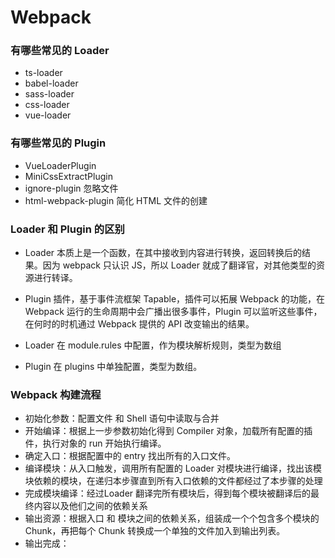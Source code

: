 # Webpack

### 有哪些常见的 Loader

- ts-loader
- babel-loader
- sass-loader
- css-loader
- vue-loader

### 有哪些常见的 Plugin

- VueLoaderPlugin
- MiniCssExtractPlugin
- ignore-plugin 忽略文件
- html-webpack-plugin 简化 HTML 文件的创建

### Loader 和 Plugin 的区别

- Loader 本质上是一个函数，在其中接收到内容进行转换，返回转换后的结果。因为 webpack 只认识 JS，所以 Loader 就成了翻译官，对其他类型的资源进行转译。
- Plugin 插件，基于事件流框架 Tapable，插件可以拓展 Webpack 的功能，在 Webpack 运行的生命周期中会广播出很多事件，Plugin 可以监听这些事件，在何时的时机通过 Webpack 提供的 API 改变输出的结果。

- Loader 在 module.rules 中配置，作为模块解析规则，类型为数组
- Plugin 在 plugins 中单独配置，类型为数组。

### Webpack 构建流程

- 初始化参数：配置文件 和  Shell 语句中读取与合并
- 开始编译：根据上一步参数初始化得到 Compiler 对象，加载所有配置的插件，执行对象的 run 开始执行编译。
- 确定入口：根据配置中的 entry 找出所有的入口文件。
- 编译模块：从入口触发，调用所有配置的 Loader 对模块进行编译，找出该模块依赖的模块，在递归本步骤直到所有入口依赖的文件都经过了本步骤的处理
- 完成模块编译：经过Loader 翻译完所有模块后，得到每个模块被翻译后的最终内容以及他们之间的依赖关系
- 输出资源：根据入口 和 模块之间的依赖关系，组装成一个个包含多个模块的 Chunk，再把每个 Chunk 转换成一个单独的文件加入到输出列表。
- 输出完成：
